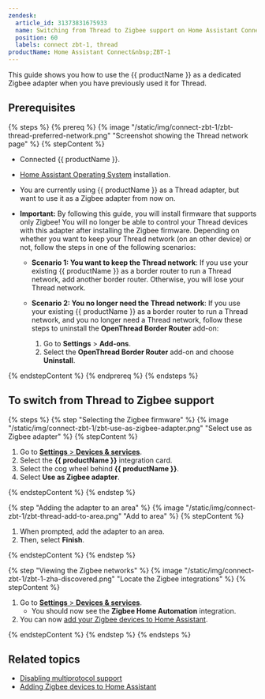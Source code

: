 ```yaml
---
zendesk:
  article_id: 31373831675933
  name: Switching from Thread to Zigbee support on Home Assistant Connect ZBT-1
  position: 60
  labels: connect zbt-1, thread
productName: Home Assistant Connect&nbsp;ZBT-1
---
```


This guide shows you how to use the {{ productName }} as a dedicated Zigbee adapter when you have previously used it for Thread.

## Prerequisites

{% steps %}
{% prereq %}
{% image "/static/img/connect-zbt-1/zbt-thread-preferred-network.png" "Screenshot showing the Thread network page" %}
{% stepContent %}

- Connected {{ productName }}.
- [Home Assistant Operating System](https://www.home-assistant.io/docs/glossary/#home-assistant-operating-system) installation.
- You are currently using {{ productName }} as a Thread adapter, but want to use it as a Zigbee adapter from now on.

- **Important:** By following this guide, you will install firmware that supports only Zigbee! You will no longer be able to control your Thread devices with this adapter after installing the Zigbee firmware. Depending on whether you want to keep your Thread network (on an other device) or not, follow the steps in one of the following scenarios:
  - **Scenario 1: You want to keep the Thread network**: If you use your existing {{ productName }} as a border router to run a Thread network, add another border router. Otherwise, you will lose your Thread network.
  - **Scenario 2: You no longer need the Thread network**: If you use your existing {{ productName }} as a border router to run a Thread network, and you no longer need a Thread network, follow these steps to uninstall the **OpenThread Border Router** add-on:

    1. Go to **Settings** > **Add-ons**.
    2. Select the **OpenThread Border Router** add-on and choose **Uninstall**.

{% endstepContent %}
{% endprereq %}
{% endsteps %}

## To switch from Thread to Zigbee support

{% steps %}
{% step "Selecting the Zigbee firmware" %}
{% image "/static/img/connect-zbt-1/zbt-use-as-zigbee-adapter.png" "Select use as Zigbee adapter" %}
{% stepContent %}

1. Go to [**Settings** > **Devices & services**](https://my.home-assistant.io/redirect/integrations/).
2. Select the **{{ productName }}** integration card.
3. Select the cog wheel behind **{{ productName }}**.
4. Select **Use as Zigbee adapter**.

{% endstepContent %}
{% endstep %}

{% step "Adding the adapter to an area" %}
{% image "/static/img/connect-zbt-1/zbt-thread-add-to-area.png" "Add to area" %}
{% stepContent %}

1. When prompted, add the adapter to an area.
2. Then, select **Finish**.

{% endstepContent %}
{% endstep %}

{% step "Viewing the Zigbee networks" %}
{% image "/static/img/connect-zbt-1/zbt-1-zha-discovered.png" "Locate the Zigbee integrations" %}
{% stepContent %}

1. Go to [**Settings** > **Devices & services**](https://my.home-assistant.io/redirect/integrations/).
   - You should now see the **Zigbee Home Automation** integration.
2. You can now [add your Zigbee devices to Home Assistant](https://www.home-assistant.io/integrations/zha/#adding-devices).

{% endstepContent %}
{% endstep %}
{% endsteps %}

## Related topics

- [Disabling multiprotocol support](/hc/en-us/articles/26124969612445)
- [Adding Zigbee devices to Home Assistant](https://www.home-assistant.io/integrations/zha/#adding-devices)
